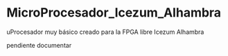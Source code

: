 # MicroProcesador_Icezum_Alhambra
uProcesador muy básico creado para la FPGA libre Icezum Alhambra

pendiente documentar
